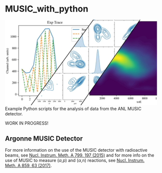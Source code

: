 # MUSIC_with_python
![Examples of some plots using Matplotlib and Seaborn of MUSIC data.](./doc/img/image_main.jpg)
Example Python scripts for the analysis of data from the ANL MUSIC detector.

WORK IN PROGRESS!

## Argonne MUSIC Detector
For more information on the use of the MUSIC detector with radioactive beams, see [Nucl. Instrum. Meth. A 799, 197 (2015)](https://doi.org/10.1016/j.nima.2015.07.030) and for more info on the use of MUSIC to measure ($\alpha$,p) and ($\alpha$,n) reactions, see [Nucl. Instrum. Meth. A 859, 63 (2017)](https://doi.org/10.1016/j.nima.2017.03.060).
